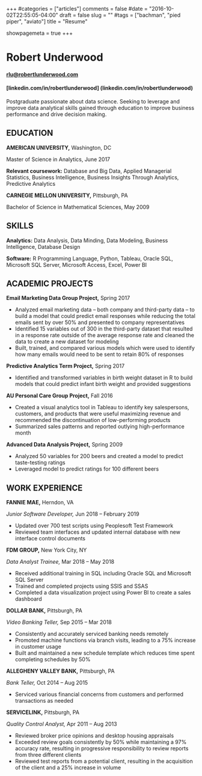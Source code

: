 +++
#categories = ["articles"]
comments = false
#date = "2016-10-02T22:55:05-04:00"
draft = false
slug = ""
#tags = ["bachman", "pied piper", "aviato"]
title = "Resume"

showpagemeta = true
+++
# Robert Underwood
#### rlu@robertlunderwood.com
#### [linkedin.com/in/robertlunderwood] (linkedin.com/in/robertlunderwood)


Postgraduate passionate about data science.  Seeking to leverage and improve data analytical skills gained through education to improve business performance and drive decision making.

## EDUCATION
**AMERICAN UNIVERSITY,** Washington, DC

Master of Science in Analytics, June 2017

**Relevant coursework:** Database and Big Data, Applied Managerial Statistics, Business Intelligence, Business Insights Through Analytics, Predictive Analytics


**CARNEGIE MELLON UNIVERSITY,** Pittsburgh, PA

Bachelor of Science in Mathematical Sciences, May 2009

## SKILLS

**Analytics:** Data Analysis, Data Minding, Data Modeling, Business Intelligence, Database Design 

**Software:**  R Programming Language, Python, Tableau, Oracle SQL, Microsoft SQL Server, Microsoft Access, Excel, Power BI

## ACADEMIC PROJECTS

**Email Marketing Data Group Project,**  Spring 2017

* Analyzed email marketing data – both company and third-party data – to build a model that could predict email responses while reducing the total emails sent by over 50% and presented to company representatives
* Identified 15 variables out of 300 in the third-party dataset that resulted in a response rate outside of the average response rate and cleaned the data to create a new dataset for modeling
* Built, trained, and compared various models which were used to identify how many emails would need to be sent to retain 80% of responses

**Predictive Analytics Term Project,**  Spring 2017

*  Identified and transformed variables in birth 
weight dataset in R to build models that could predict infant birth weight and provided suggestions

**AU Personal Care Group Project,**  Fall 2016

*  Created a visual analytics tool in Tableau to identify key salespersons, customers, and products that were useful maximizing revenue and recommended the discontinuation of low-performing products
* Summarized sales patterns and reported outlying high-performance month

**Advanced Data Analysis Project,**  Spring 2009

*  Analyzed 50 variables for 200 beers and created a model to predict taste-testing ratings
*  Leveraged model to predict ratings for 100 different beers



## WORK EXPERIENCE
**FANNIE MAE,** Herndon, VA	

*Junior Software Developer,* Jun 2018 – February 2019

* Updated over 700 test scripts using Peoplesoft Test Framework
* Reviewed team interfaces and updated internal database with new interface control documents

**FDM GROUP,** New York City, NY	

*Data Analyst Trainee,* Mar 2018 – May 2018

* Received additional training in SQL including Oracle SQL and Microsoft SQL Server
* Trained and completed projects using SSIS and SSAS
* Completed a data visualization project using Power BI to create a sales dashboard


**DOLLAR BANK,** Pittsburgh, PA	

*Video Banking Teller,* Sep 2015 – Mar 2018

* Consistently and accurately serviced banking needs remotely
* Promoted machine functions via branch visits, leading to a 75% increase in customer usage
* Built and maintained a new schedule template which reduces time spent completing schedules by 50% 

**ALLEGHENY VALLEY BANK,** Pittsburgh, PA	

*Bank Teller,* Oct 2014 – Aug 2015

* Serviced various financial concerns from customers and performed transactions as needed

**SERVICELINK,** Pittsburgh, PA

*Quality Control Analyst,* Apr 2011 – Aug 2013

* Reviewed broker price opinions and desktop housing appraisals
* Exceeded review goals consistently by 50% while maintaining a 97% accuracy rate, resulting in progressive responsibility to review reports from three different clients
* Reviewed test reports from a potential client, resulting in the acquisition of the client and a 25% increase in volume
